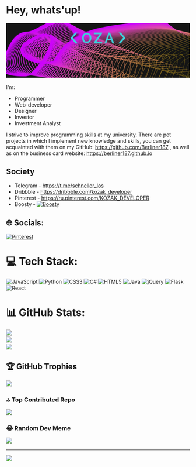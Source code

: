 # Hey, whats'up!
![kozak-developer-cover](https://github.com/Berliner187/Berliner187/blob/main/cover-kozak.png)

I'm:
- Programmer
- Web-developer
- Designer
- Investor
- Investment Analyst

I strive to improve programming skills at my university. There are pet projects in which I implement new knowledge and skills, you can get acquainted with them on my GitHub: https://github.com/Berliner187 , as well as on the business card website: https://berliner187.github.io

## Society
- Telegram - https://t.me/schneller_los
- Dribbble - https://dribbble.com/kozak_developer
- Pinterest - https://ru.pinterest.com/KOZAK_DEVELOPER
- Boosty - [![Boosty](https://upload.wikimedia.org/wikipedia/commons/9/92/Boosty_logo.svg)](https://boosty.to/kozak-developer)


## 🌐 Socials:
[![Pinterest](https://img.shields.io/badge/Pinterest-%23E60023.svg?logo=Pinterest&logoColor=white)](https://pinterest.com/KOZAK_DEVELOPER)

# 💻 Tech Stack:
![JavaScript](https://img.shields.io/badge/javascript-%23323330.svg?style=for-the-badge&logo=javascript&logoColor=%23F7DF1E) ![Python](https://img.shields.io/badge/python-3670A0?style=for-the-badge&logo=python&logoColor=ffdd54) ![CSS3](https://img.shields.io/badge/css3-%231572B6.svg?style=for-the-badge&logo=css3&logoColor=white) ![C#](https://img.shields.io/badge/c%23-%23239120.svg?style=for-the-badge&logo=c-sharp&logoColor=white) ![HTML5](https://img.shields.io/badge/html5-%23E34F26.svg?style=for-the-badge&logo=html5&logoColor=white) ![Java](https://img.shields.io/badge/java-%23ED8B00.svg?style=for-the-badge&logo=java&logoColor=white) ![jQuery](https://img.shields.io/badge/jquery-%230769AD.svg?style=for-the-badge&logo=jquery&logoColor=white) ![Flask](https://img.shields.io/badge/flask-%23000.svg?style=for-the-badge&logo=flask&logoColor=white) ![React](https://img.shields.io/badge/react-%2320232a.svg?style=for-the-badge&logo=react&logoColor=%2361DAFB)
# 📊 GitHub Stats:
![](https://github-readme-stats.vercel.app/api?username=Berliner187&theme=dark&hide_border=false&include_all_commits=false&count_private=false)<br/>
![](https://github-readme-streak-stats.herokuapp.com/?user=Berliner187&theme=dark&hide_border=false)<br/>
![](https://github-readme-stats.vercel.app/api/top-langs/?username=Berliner187&theme=dark&hide_border=false&include_all_commits=false&count_private=false&layout=compact)

## 🏆 GitHub Trophies
![](https://github-profile-trophy.vercel.app/?username=Berliner187&theme=radical&no-frame=false&no-bg=true&margin-w=4)

### 🔝 Top Contributed Repo
![](https://github-contributor-stats.vercel.app/api?username=Berliner187&limit=5&theme=dark&combine_all_yearly_contributions=true)

### 😂 Random Dev Meme
<img src="https://rm.up.railway.app/" width="512px"/>

---
[![](https://visitcount.itsvg.in/api?id=Berliner187&icon=2&color=1)](https://visitcount.itsvg.in)

<!-- Proudly created with GPRM ( https://gprm.itsvg.in ) -->
